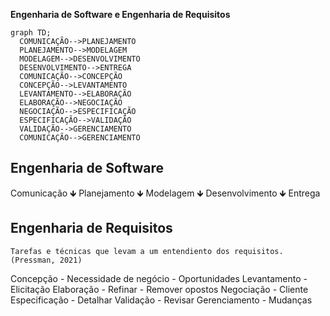 **Engenharia de Software e Engenharia de Requisitos**
  ```mermaid
  graph TD;
    COMUNICAÇÃO-->PLANEJAMENTO
    PLANEJAMENTO-->MODELAGEM
    MODELAGEM-->DESENVOLVIMENTO
    DESENVOLVIMENTO-->ENTREGA
    COMUNICAÇÃO-->CONCEPÇÃO
    CONCEPÇÃO-->LEVANTAMENTO
    LEVANTAMENTO-->ELABORAÇÃO
    ELABORAÇÃO-->NEGOCIAÇÃO
    NEGOCIAÇÃO-->ESPECIFICAÇÃO
    ESPECIFICAÇÃO-->VALIDAÇÃO
    VALIDAÇÃO-->GERENCIAMENTO
    COMUNICAÇÃO-->GERENCIAMENTO
  ```
## Engenharia de Software
   Comunicação
       🡻
   Planejamento
       🡻
   Modelagem
       🡻
   Desenvolvimento
       🡻
   Entrega

## Engenharia de Requisitos
    Tarefas e técnicas que levam a um entendiento dos requisitos. (Pressman, 2021)
  Concepção - Necessidade de negócio
              - Oportunidades
    Levantamento - Elicitação
    Elaboração - Refinar
               - Remover opostos
    Negociação - Cliente
    Especificação - Detalhar
    Validação - Revisar
    Gerenciamento - Mudanças
